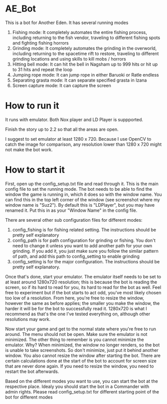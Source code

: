 # AE_Bot

This is a bot for Another Eden. It has several running modes
1) Fishing mode: It completely automates the entire fishing process, including returning to the fish vendor, traveling to different fishing spots and fighting fishing horrors
2) Grinding mode: It completely automates the grinding in the overworld, including returning to the spacetime rift to restore, traveling to different grinding locations and using skills to kill mobs / horrors
3) Hitting bell mode: It can hit the bell in Nagsham up to 999 hits or hit up to 31 hits and repeat the loop
4) Jumping rope mode: It can jump rope in either Baruoki or Ratle endless
5) Separating grasta mode: It can separate specified grasta in Izana
6) Screen capture mode: It can capture the screen

# How to run it
It runs with emulator. Both Nox player and LD Player is suppported.

Finish the story up to 2.2 so that all the areas are open.

I suggest to set emulator at least 1280 x 720. Because I use OpenCV to catch the image for comparison, any resolution lower than 1280 x 720 might not make the bot work.

# How to start it
First, open up the config_setup.txt file and read through it. This is the main config file to set the running mode. 
The bot needs to be able to find the window the game is running in, which it does so with the window name. You can find this in the top left corner of the window (see screenshot where my window name is "Suz2"). By default this is "LDPlayer", but you may have renamed it. Put this in as your "Window Name" in the config file.

There are several other sub configuration files for different modes:
1) config_fishing is for fishing related setting. The instructions should be pretty self explanatory 
2) config_path is for path configuration for grinding or fishing. You don't need to change it unless you want to add another path for your own grinding. If you add it, you just make sure you follow the similar pattern of path, and add this path to config_setting to enable grinding
3) config_setting is for the major configuration. The instructions should be pretty self explanatory. 

Once that's done, start your emulator. The emulator itself needs to be set to at least around 1280x720 resolution; this is because the bot is reading the screen, so if its hard to read for you, its hard to read for the bot as well. Feel free to experiment but if the bot starts to act odd, you've most likely chosen too low of a resolution. From here, you're free to resize the window, however the same as before applies; the smaller you make the window, the harder it will be for the bot to successfully read it. 1280x720 is what I recommend as that's the one I've tested everything on, although other resolutions may work.

Now start your game and get to the normal state where you're free to run around. The menu should not be open. Make sure the emulator is not minimized. The other thing to remember is you cannot minimize the emulator. Why? When minimized, the window no longer renders, so the bot is unable to take screenshots. So don't minimize, just put it behind another window. You also cannot resize the window after starting the bot. There are certain calculations done at the start of the bot to account for screen size that are never done again. If you need to resize the window, you need to restart the bot afterwards.

Based on the different modes you want to use, you can start the bot at the respective place. Idealy you should start the bot in a Commander with admin rights. Please read config_setup.txt for different starting point of the bot for different modes
